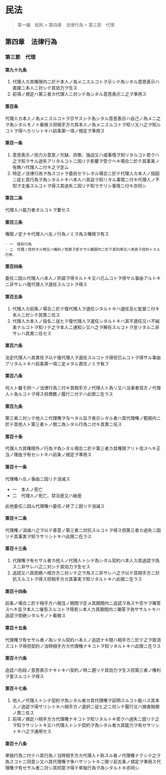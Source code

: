 # 民法

> 第一編　総則 > 第四章　法律行為 > 第三節　代理

## 第四章　法律行為

### 第三節　代理

#### 第九十九条

1. 代理人カ其権限内ニ於テ本人ノ為メニスルコトヲ示シテ為シタル意思表示ハ直接ニ本人ニ対シテ其効力ヲ生ス
2. 前項ノ規定ハ第三者カ代理人ニ対シテ為シタル意思表示ニ之ヲ準用ス

#### 第百条

代理人カ本人ノ為メニスルコトヲ示サスシテ為シタル意思表示ハ自己ノ為メニ之ヲ為シタルモノト看做ス但相手方カ其本人ノ為メニスルコトヲ知リ又ハ之ヲ知ルコトヲ得ヘカリシトキハ前条第一項ノ規定ヲ準用ス

#### 第百一条

1. 意思表示ノ効力カ意思ノ欠缺、詐欺、強迫又ハ或事情ヲ知リタルコト若クハ之ヲ知ラサル過失アリタルコトニ因リテ影響ヲ受クヘキ場合ニ於テ其事実ノ有無ハ代理人ニ付キ之ヲ定ム
2. 特定ノ法律行為ヲ為スコトヲ委託セラレタル場合ニ於テ代理人カ本人ノ指図ニ従ヒ其行為ヲ為シタルトキハ本人ハ其自ラ知リタル事情ニ付キ代理人ノ不知ヲ主張スルコトヲ得ス其過失ニ因リテ知ラサリシ事情ニ付キ亦同シ

#### 第百二条

代理人ハ能力者タルコトヲ要セス

#### 第百三条

権限ノ定ナキ代理人ハ左ノ行為ノミヲ為ス権限ヲ有ス

    - 一　保存行為
    - 二　代理ノ目的タル物又ハ権利ノ性質ヲ変セサル範囲内ニ於テ其利用又ハ改良ヲ目的トスル行為

#### 第百四条

委任ニ因ル代理人ハ本人ノ許諾ヲ得タルトキ又ハ已ムコトヲ得サル事由アルトキニ非サレハ復代理人ヲ選任スルコトヲ得ス

#### 第百五条

1. 代理人カ前条ノ場合ニ於テ復代理人ヲ選任シタルトキハ選任及ヒ監督ニ付キ本人ニ対シテ其責ニ任ス
2. 代理人カ本人ノ指名ニ従ヒテ復代理人ヲ選任シタルトキハ其不適任又ハ不誠実ナルコトヲ知リテ之ヲ本人ニ通知シ又ハ之ヲ解任スルコトヲ怠リタルニ非サレハ其責ニ任セス

#### 第百六条

法定代理人ハ其責任ヲ以テ復代理人ヲ選任スルコトヲ得但已ムコトヲ得サル事由アリタルトキハ前条第一項ニ定メタル責任ノミヲ負フ

#### 第百八条

何人ト雖モ同一ノ法律行為ニ付キ其相手方ノ代理人ト為リ又ハ当事者双方ノ代理人ト為ルコトヲ得ス但債務ノ履行ニ付テハ此限ニ在ラス

#### 第百九条

第三者ニ対シテ他人ニ代理権ヲ与ヘタル旨ヲ表示シタル者ハ其代理権ノ範囲内ニ於テ其他人ト第三者トノ間ニ為シタル行為ニ付キ其責ニ任ス

#### 第百十条

代理人カ其権限外ノ行為ヲ為シタル場合ニ於テ第三者カ其権限アリト信スヘキ正当ノ理由ヲ有セシトキハ前条ノ規定ヲ準用ス

#### 第百十一条

代理権ハ左ノ事由ニ因リテ消滅ス

- 一　本人ノ死亡
- 二　代理人ノ死亡、禁治産又ハ破産

此他委任ニ因ル代理権ハ委任ノ終了ニ因リテ消滅ス

#### 第百十二条

代理権ノ消滅ハ之ヲ以テ善意ノ第三者ニ対抗スルコトヲ得ス但第三者カ過失ニ因リテ其事実ヲ知ラサリシトキハ此限ニ在ラス

#### 第百十三条

1. 代理権ヲ有セサル者カ他人ノ代理人トシテ為シタル契約ハ本人カ其追認ヲ為スニ非サレハ之ニ対シテ其効力ヲ生セス
2. 追認又ハ其拒絶ハ相方方ニ対シテ之ヲ為スニ非サレハ之ヲ以テ其相手方ニ対抗スルコトヲ得ス但相手方カ其事実ヲ知リタルトキハ此限ニ在ラス

#### 第百十四条

前条ノ場合ニ於テ相手方ハ相当ノ期間ヲ定メ其期間内ニ追認ヲ為スヤ否ヤヲ確答スヘキ旨ヲ本人ニ催告スルコトヲ得若シ本人カ其期間内ニ確答ヲ為ササルトキハ追認ヲ拒絶シタルモノト看做ス

#### 第百十五条

代理権ヲ有セサル者ノ為シタル契約ハ本人ノ追認ナキ間ハ相手方ニ於テ之ヲ取消スコトヲ得但契約ノ当時相手方カ代理権ナキコトヲ知リタルトキハ此限ニ在ラス

#### 第百十六条

追認ハ別段ノ意思表示ナキトキハ契約ノ時ニ遡リテ其効力ヲ生ス但第三者ノ権利ヲ害スルコトヲ得ス

#### 第百十七条

1. 他人ノ代理人トシテ契約ヲ為シタル者カ其代理権ヲ証明スルコト能ハス其本人ノ追認ヲ得サリシトキハ相手方ノ選択ニ従ヒ之ニ対シテ履行又ハ損害賠償ノ責ニ任ス
2. 前項ノ規定ハ相手方カ代理権ナキコトヲ知リタルトキ若クハ過失ニ因リテ之ヲ知ラサリシトキ又ハ代理人トシテ契約ヲ為シタル者カ其能力ヲ有セサリシトキハ之ヲ通用セス

#### 第百十八条

単独行為ニ付テハ其行為ノ当時相手方カ代理人ト称スル者ノ代理権ナクシテ之ヲ為スコトニ同意シ又ハ其代理権ヲ争ハサリシトキニ限リ前五条ノ規定ヲ準用ス代理権ヲ有セサル者ニ対シ其同意ヲ得テ単独行為ヲ為シタルトキ亦同シ
